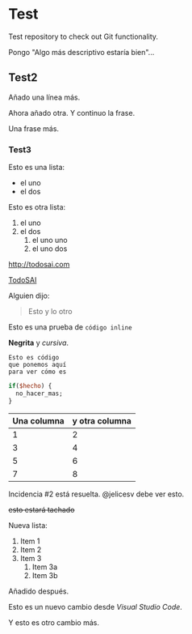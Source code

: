 # Test
Test repository to check out Git functionality.

Pongo "Algo más descriptivo estaría bien"...

## Test2
Añado una línea más.

Ahora añado otra. Y continuo la frase.

Una frase más.

### Test3
Esto es una lista:
* el uno
* el dos

Esto es otra lista:

1. el uno
1. el dos
    1. el uno uno
    1. el uno dos

http://todosai.com

[TodoSAI](http://todosai.com)

Alguien dijo:
> Esto
> y lo otro

Esto es una prueba de `código inline`

**Negrita** y *cursiva*.

    Esto es código
    que ponemos aquí
    para ver cómo es

```perl
if($hecho) {
  no_hacer_mas;
}
```

Una columna | y otra columna
----------- | --------------
1 | 2
3 | 4
5 | 6
7 | 8

Incidencia #2 está resuelta.
@jelicesv debe ver esto.

~~esto estará tachado~~

Nueva lista:

1. Item 1
1. Item 2
1. Item 3
   1. Item 3a
   1. Item 3b

Añadido después.

Esto es un nuevo cambio desde *Visual Studio Code*.

Y esto es otro cambio más.